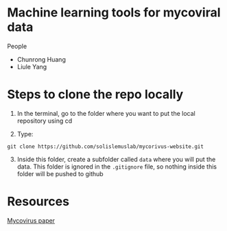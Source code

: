 # Machine learning tools for mycoviral data
People
- Chunrong Huang
- Liule Yang

# Steps to clone the repo locally

1. In the terminal, go to the folder where you want to put the local repository using cd

2. Type:
```shell
git clone https://github.com/solislemuslab/mycorivus-website.git
```
3. Inside this folder, create a subfolder called `data` where you will put the data. This folder is ignored in the `.gitignore` file, so nothing inside this folder will be pushed to github

# Resources

[Mycovirus paper](https://apsjournals.apsnet.org/doi/10.1094/PHYTO-05-19-0166-RVW)
